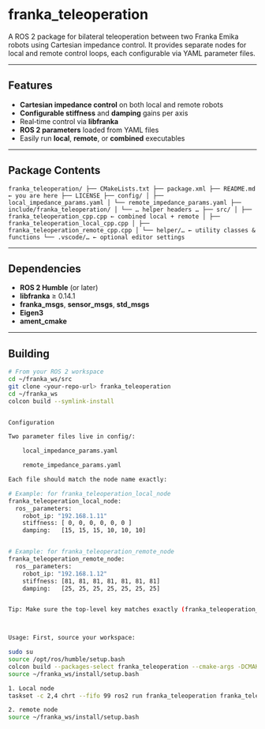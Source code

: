 # franka_teleoperation

A ROS 2 package for bilateral teleoperation between two Franka Emika robots using Cartesian impedance control. It provides separate nodes for local and remote control loops, each configurable via YAML parameter files.

---

## Features

- **Cartesian impedance control** on both local and remote robots  
- **Configurable stiffness** and **damping** gains per axis  
- Real‐time control via **libfranka**  
- **ROS 2 parameters** loaded from YAML files  
- Easily run **local**, **remote**, or **combined** executables  

---

## Package Contents
```text
franka_teleoperation/ ├── CMakeLists.txt ├── package.xml ├── README.md ← you are here ├── LICENSE ├── config/ │ ├── local_impedance_params.yaml │ └── remote_impedance_params.yaml ├── include/franka_teleoperation/ │ └── … helper headers … ├── src/ │ ├── franka_teleoperation_cpp.cpp ← combined local + remote │ ├── franka_teleoperation_local_cpp.cpp │ ├── franka_teleoperation_remote_cpp.cpp │ └── helper/… ← utility classes & functions └── .vscode/… ← optional editor settings
```

---

## Dependencies

- **ROS 2 Humble** (or later)
- **libfranka** ≥ 0.14.1  
- **franka_msgs**, **sensor_msgs**, **std_msgs**  
- **Eigen3**  
- **ament_cmake**  

---

## Building

```bash
# From your ROS 2 workspace
cd ~/franka_ws/src
git clone <your-repo-url> franka_teleoperation
cd ~/franka_ws
colcon build --symlink-install


Configuration

Two parameter files live in config/:

    local_impedance_params.yaml

    remote_impedance_params.yaml

Each file should match the node name exactly:

# Example: for franka_teleoperation_local_node
franka_teleoperation_local_node:
  ros__parameters:
    robot_ip: "192.168.1.11"
    stiffness: [ 0, 0, 0, 0, 0, 0 ]
    damping:   [15, 15, 15, 10, 10, 10]


# Example: for franka_teleoperation_remote_node
franka_teleoperation_remote_node:
  ros__parameters:
    robot_ip: "192.168.1.12"
    stiffness: [81, 81, 81, 81, 81, 81, 81]
    damping:   [25, 25, 25, 25, 25, 25, 25]


Tip: Make sure the top‐level key matches exactly (franka_teleoperation_local_node vs franka_teleoperation_remote_node).



Usage: First, source your workspace:

sudo su
source /opt/ros/humble/setup.bash
colcon build --packages-select franka_teleoperation --cmake-args -DCMAKE_BUILD_TYPE=Release
source ~/franka_ws/install/setup.bash

1. Local node
taskset -c 2,4 chrt --fifo 99 ros2 run franka_teleoperation franka_teleoperation_local_node --ros-args --params-file /home/mobilerobot/franka_ws/src/franka_teleoperation/config/local_impedance_params.yaml

2. remote node
source ~/franka_ws/install/setup.bash
